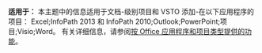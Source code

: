  **适用于：** 本主题中的信息适用于文档\-级别项目和 VSTO 添加\-在以下应用程序的项目： Excel;InfoPath 2013 和 InfoPath 2010;Outlook;PowerPoint;项目;Visio;Word。 有关详细信息，请参阅[按 Office 应用程序和项目类型提供的功能](../../vsto/features-available-by-office-application-and-project-type.md)。

  